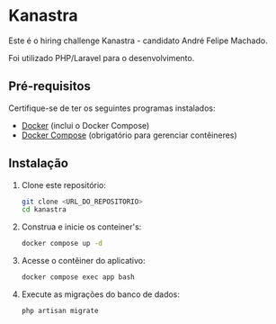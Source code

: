 # Kanastra

Este é o hiring challenge Kanastra - candidato André Felipe Machado.

Foi utilizado PHP/Laravel para o desenvolvimento.

## Pré-requisitos

Certifique-se de ter os seguintes programas instalados:

- [Docker](https://www.docker.com/get-started) (inclui o Docker Compose)
- [Docker Compose](https://docs.docker.com/compose/install/) (obrigatório para gerenciar contêineres)

## Instalação

1. Clone este repositório:

   ```bash
   git clone <URL_DO_REPOSITORIO>
   cd kanastra
    ```

2. Construa e inicie os conteiner's:

   ```bash
   docker compose up -d
    ```

3. Acesse o contêiner do aplicativo:

   ```bash
   docker compose exec app bash
    ```

4. Execute as migrações do banco de dados:

   ```bash
   php artisan migrate
    ```
